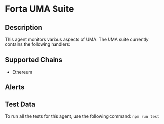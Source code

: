 # Forta UMA Suite

## Description

This agent monitors various aspects of UMA. The UMA suite currently contains
the following handlers:


## Supported Chains

- Ethereum


## Alerts


## Test Data

To run all the tests for this agent, use the following command: `npm run test`
